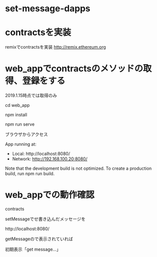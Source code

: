 # set-message-dapps

# contractsを実装

remixでcontractsを実装
http://remix.ethereum.org

# web_appでcontractsのメソッドの取得、登録をする

2019.1.15時点では取得のみ

cd web_app

npm install

npm run serve

ブラウザからアクセス

  App running at:
  - Local:   http://localhost:8080/
  - Network: http://192.168.100.20:8080/

  Note that the development build is not optimized.
  To create a production build, run npm run build.

# web_appでの動作確認

contracts

setMessageでせ書き込んだメッセージを

http://localhost:8080/

getMessageので表示されていれば


初期表示「get message...」
